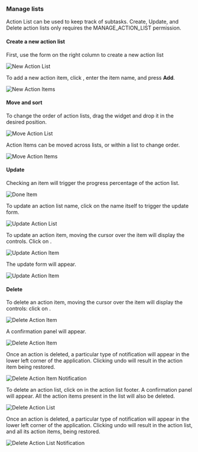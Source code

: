### Manage lists

Action List can be used to keep track of subtasks. Create, Update, and Delete action lists only requires the MANAGE_ACTION_LIST permission.
#### Create a new action list

First, use the form on the right column to create a new action list

<img src="{{relativeRootPath}}/images/en/c04_card_list-new.png" alt="New Action List">

To add a new action item, click <i class="fa fa-plus"></i>, enter the item name, and press **Add**.

<img src="{{relativeRootPath}}/images/en/c04_card_list-items-new.png" alt="New Action Items">

#### Move and sort

To change the order of action lists, drag the widget and drop it in the desired position.

<img src="{{relativeRootPath}}/images/en/c04_card_list-move.png" alt="Move Action List">

Action Items can be moved across lists, or within a list to change order.

<img src="{{relativeRootPath}}/images/en/c04_card_list-item-move.png" alt="Move Action Items">

#### Update

Checking an item will trigger the progress percentage of the action list.

<img src="{{relativeRootPath}}/images/en/c04_card_list-progress.png" alt="Done Item">

To update an action list name, click on the name itself to trigger the update form.

<img src="{{relativeRootPath}}/images/en/c04_card_list-update.png" alt="Update Action List">

To update an action item, moving the cursor over the item will display the controls. Click on <i class="fa fa-pencil"></i>.

<img src="{{relativeRootPath}}/images/en/c04_card_list-item-update.png" alt="Update Action Item">

The update form will appear.

<img src="{{relativeRootPath}}/images/en/c04_card_list-item-update2.png" alt="Update Action Item">

#### Delete

To delete an action item, moving the cursor over the item will display the controls: click on <i class="fa fa-trash-o"></i>.

<img src="{{relativeRootPath}}/images/en/c04_card_list-item-delete.png" alt="Delete Action Item">

A confirmation panel will appear.

<img src="{{relativeRootPath}}/images/en/c04_card_list-item-delete2.png" alt="Delete Action Item">

Once an action is deleted, a particular type of notification will appear in the lower left corner of the application. Clicking undo will result in the action item being restored.

<img src="{{relativeRootPath}}/images/en/c04_card_list-item-deleted-notification.png" alt="Delete Action Item Notification">

To delete an action list, click on <i class="fa fa-trash-o"></i> in the action list footer. A confirmation panel will appear. All the action items present in the list will also be deleted.

<img src="{{relativeRootPath}}/images/en/c04_card_list-delete.png" alt="Delete Action List">

Once an action is deleted, a particular type of notification will appear in the lower left corner of the application. Clicking undo will result in the action list, and all its action items, being restored.

<img src="{{relativeRootPath}}/images/en/c04_card_list-deleted-notification.png" alt="Delete Action List Notification">